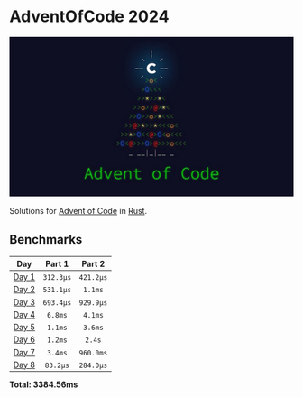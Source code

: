 # AdventOfCode 2024

![AOC](./aoc.jpeg)


Solutions for [Advent of Code](https://adventofcode.com/) in [Rust](https://www.rust-lang.org/).

<!--- benchmarking table --->
## Benchmarks

| Day | Part 1 | Part 2 |
| :---: | :---: | :---:  |
| [Day 1](./src/bin/01.rs) | `312.3µs` | `421.2µs` |
| [Day 2](./src/bin/02.rs) | `531.1µs` | `1.1ms` |
| [Day 3](./src/bin/03.rs) | `693.4µs` | `929.9µs` |
| [Day 4](./src/bin/04.rs) | `6.8ms` | `4.1ms` |
| [Day 5](./src/bin/05.rs) | `1.1ms` | `3.6ms` |
| [Day 6](./src/bin/06.rs) | `1.2ms` | `2.4s` |
| [Day 7](./src/bin/07.rs) | `3.4ms` | `960.0ms` |
| [Day 8](./src/bin/08.rs) | `83.2µs` | `284.0µs` |

**Total: 3384.56ms**
<!--- benchmarking table --->
